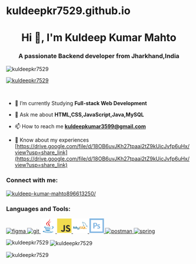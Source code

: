 # kuldeepkr7529.github.io
<h1 align="center">Hi 👋, I'm Kuldeep Kumar Mahto</h1>
<h3 align="center">A passionate Backend developer from Jharkhand,India</h3>

<p align="left"> <img src="https://komarev.com/ghpvc/?username=kuldeepkr7529&label=Profile%20views&color=0e75b6&style=flat" alt="kuldeepkr7529" /> </p>

<p align="left"> <a href="https://github.com/ryo-ma/github-profile-trophy"><img src="https://github-profile-trophy.vercel.app/?username=kuldeepkr7529" alt="kuldeepkr7529" /></a> </p>

<p align="left"> <a href="https://twitter.com/" target="blank"><img src="https://img.shields.io/twitter/follow/?logo=twitter&style=for-the-badge" alt="" /></a> </p>

- 🔭 I’m currently Studying **Full-stack Web Development**

- 💬 Ask me about **HTML,CSS,JavaScript,Java,MySQL**

- 📫 How to reach me **kuldeepkumar3599@gmail.com**

- 📄 Know about my experiences [https://drive.google.com/file/d/18OB6uvJKh27tpaai2tZ9kUicJvfp6uHx/view?usp=share_link](https://drive.google.com/file/d/18OB6uvJKh27tpaai2tZ9kUicJvfp6uHx/view?usp=share_link)

<h3 align="left">Connect with me:</h3>
<p align="left">
<a href="https://linkedin.com/in/kuldeep-kumar-mahto896613250/" target="blank"><img align="center" src="https://raw.githubusercontent.com/rahuldkjain/github-profile-readme-generator/master/src/images/icons/Social/linked-in-alt.svg" alt="kuldeep-kumar-mahto896613250/" height="30" width="40" /></a>
</p>

<h3 align="left">Languages and Tools:</h3>
<p align="left"> <a href="https://www.figma.com/" target="_blank" rel="noreferrer"> <img src="https://www.vectorlogo.zone/logos/figma/figma-icon.svg" alt="figma" width="40" height="40"/> </a> <a href="https://git-scm.com/" target="_blank" rel="noreferrer"> <img src="https://www.vectorlogo.zone/logos/git-scm/git-scm-icon.svg" alt="git" width="40" height="40"/> </a> <a href="https://www.java.com" target="_blank" rel="noreferrer"> <img src="https://raw.githubusercontent.com/devicons/devicon/master/icons/java/java-original.svg" alt="java" width="40" height="40"/> </a> <a href="https://developer.mozilla.org/en-US/docs/Web/JavaScript" target="_blank" rel="noreferrer"> <img src="https://raw.githubusercontent.com/devicons/devicon/master/icons/javascript/javascript-original.svg" alt="javascript" width="40" height="40"/> </a> <a href="https://www.mysql.com/" target="_blank" rel="noreferrer"> <img src="https://raw.githubusercontent.com/devicons/devicon/master/icons/mysql/mysql-original-wordmark.svg" alt="mysql" width="40" height="40"/> </a> <a href="https://www.photoshop.com/en" target="_blank" rel="noreferrer"> <img src="https://raw.githubusercontent.com/devicons/devicon/master/icons/photoshop/photoshop-line.svg" alt="photoshop" width="40" height="40"/> </a> <a href="https://postman.com" target="_blank" rel="noreferrer"> <img src="https://www.vectorlogo.zone/logos/getpostman/getpostman-icon.svg" alt="postman" width="40" height="40"/> </a> <a href="https://spring.io/" target="_blank" rel="noreferrer"> <img src="https://www.vectorlogo.zone/logos/springio/springio-icon.svg" alt="spring" width="40" height="40"/> </a> </p>

<p><img align="left" src="https://github-readme-stats.vercel.app/api/top-langs?username=kuldeepkr7529&show_icons=true&locale=en&layout=compact" alt="kuldeepkr7529" /></p>

<p>&nbsp;<img align="center" src="https://github-readme-stats.vercel.app/api?username=kuldeepkr7529&show_icons=true&locale=en" alt="kuldeepkr7529" /></p>

<p><img align="center" src="https://github-readme-streak-stats.herokuapp.com/?user=kuldeepkr7529&" alt="kuldeepkr7529" /></p>
